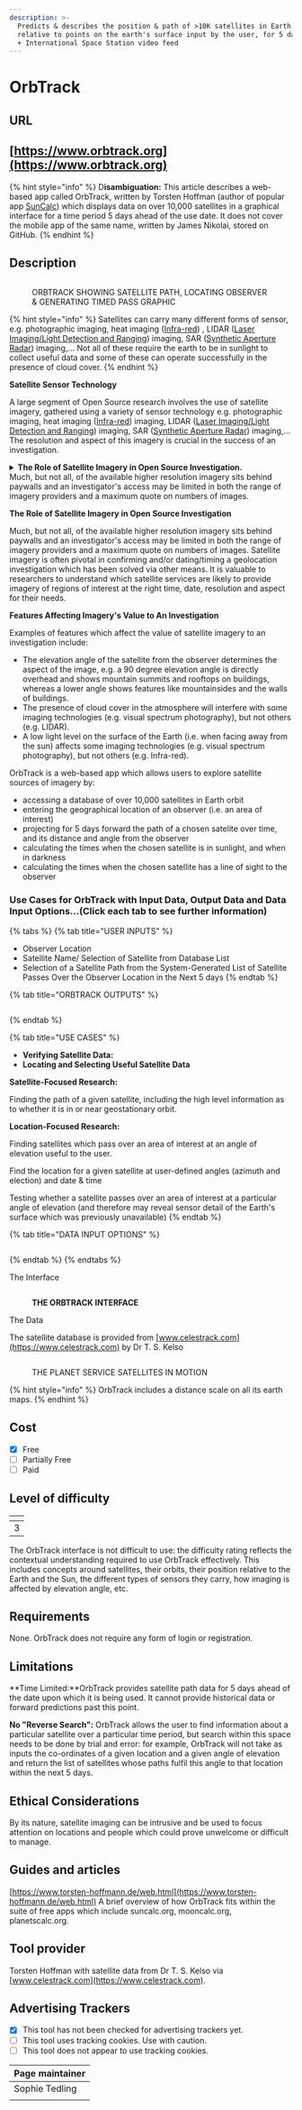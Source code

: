```yaml
---
description: >-
  Predicts & describes the position & path of >10K satellites in Earth orbit,
  relative to points on the earth's surface input by the user, for 5 days ahead,
  + International Space Station video feed
---
```


# OrbTrack

## URL

## [https://www.orbtrack.org](https://www.orbtrack.org)

{% hint style="info" %}
D**isambiguation:** This article describes a web-based app called OrbTrack, written by Torsten Hoffman (author of popular app [SunCalc](https://app.gitbook.com/o/WQpOq5ZFue4N6m65QCJq/s/ScmcEIAcsvKXg7S4xa8P/)) which displays data on over 10,000 satellites in a graphical interface for a time period 5 days ahead of the use date. It does not cover the mobile app of the same name, written by James Nikolai, stored on GitHub.
{% endhint %}

## Description

<figure><img src=".gitbook/assets/planetsatelliteanimation3.gif" alt=""><figcaption><p>ORBTRACK SHOWING SATELLITE PATH, LOCATING OBSERVER &#x26; GENERATING TIMED PASS GRAPHIC</p></figcaption></figure>

{% hint style="info" %}
Satellites can carry many different forms of sensor, e.g. photographic imaging, heat imaging ([Infra-red](https://www.earthdata.nasa.gov/learn/find-data/near-real-time/viirs)) , LIDAR  ([Laser Imaging/Light Detection and Ranging](https://www.synopsys.com/glossary/what-is-lidar.html)) imaging, SAR ([Synthetic Aperture Radar](https://www.keysight.com/blogs/en/inds/2020/08/28/what-is-synthetic-aperture-radar)) imaging,... Not all of these require the earth to be in sunlight to collect useful data and some of these can operate successfully in the presence of cloud cover.
{% endhint %}

**Satellite Sensor Technology**

A large segment of Open Source research involves the use of satellite imagery, gathered using a variety of sensor technology e.g. photographic imaging, heat imaging ([Infra-red](https://www.earthdata.nasa.gov/learn/find-data/near-real-time/viirs)) imaging, LIDAR ([Laser Imaging/Light Detection and Ranging](https://www.synopsys.com/glossary/what-is-lidar.html)) imaging, SAR ([Synthetic Aperture Radar](https://www.keysight.com/blogs/en/inds/2020/08/28/what-is-synthetic-aperture-radar)) imaging,... The resolution and aspect of this imagery is crucial in the success of an investigation.&#x20;

<details>

<summary><strong>The Role of Satellite Imagery in Open Source Investigation.</strong><br> Much, but not all, of the available higher resolution imagery sits behind paywalls and an investigator's access may be limited in both the range of imagery providers and a maximum quote on numbers of images. </summary>

Satellite imagery is often pivotal in confirming and/or dating/timing a geolocation investigation which has been solved via other means. It is valuable to researchers to understand which satellite services are likely to provide imagery of regions of interest at the right time, date, resolution and aspect for their needs.&#x20;

</details>

**The Role of Satellite Imagery in Open Source Investigation**

Much, but not all, of the available higher resolution imagery sits behind paywalls and an investigator's access may be limited in both the range of imagery providers and a maximum quote on numbers of images. Satellite imagery is often pivotal in confirming and/or dating/timing a geolocation investigation which has been solved via other means. It is valuable to researchers to understand which satellite services are likely to provide imagery of regions of interest at the right time, date, resolution and aspect for their needs.&#x20;

**Features Affecting Imagery's Value to An Investigation**

Examples of features which affect the value of satellite imagery to an investigation include:

* The elevation angle of the satellite from the observer determines the aspect of the image, e.g. a 90 degree elevation angle is directly overhead and shows mountain summits and rooftops on buildings, whereas a lower angle shows features like mountainsides and the walls of buildings.&#x20;
* The presence of cloud cover in the atmosphere will interfere with some imaging technologies (e.g. visual spectrum photography), but not others (e.g. LIDAR).
* A low light level on the surface of the Earth (i.e. when facing away from the sun) affects some imaging technologies (e.g. visual spectrum photography), but not others (e.g. Infra-red).

OrbTrack is a web-based app which allows users to explore satellite sources of imagery by:&#x20;

* accessing a database of over 10,000 satellites in Earth orbit
* entering the geographical location of an observer (i.e. an area of interest)
* projecting for 5 days forward the path of a chosen satelite over time, and its distance and angle from the observer
* calculating the times when the chosen satellite is in sunlight, and when in darkness
* calculating the times when the chosen satellite has a line of sight to the observer

### Use Cases for OrbTrack with Input Data, Output Data and Data Input Options...(Click each tab to see further information)

{% tabs %}
{% tab title="USER INPUTS" %}
* Observer Location
* Satellite Name/ Selection of Satellite from Database List
* Selection of a Satellite Path from the System-Generated List of Satellite Passes Over the Observer Location in the Next 5 days
{% endtab %}

{% tab title="ORBTRACK OUTPUTS" %}
<figure><img src=".gitbook/assets/DataOutpuTable (1).JPG" alt=""><figcaption></figcaption></figure>
{% endtab %}

{% tab title="USE CASES" %}
* **Verifying Satellite Data:**&#x20;
* **Locating and Selecting Useful Satellite Data**

**Satellite-Focused Research:**&#x20;

Finding the path of a given satellite, including the high level information as to whether it is in or near geostationary orbit.



**Location-Focused Research:**&#x20;

Finding satellites which pass over an area of interest at an angle of elevation useful to the user.

Find the location for a given satellite at user-defined angles (azimuth and election) and date & time

Testing whether a satellite passes over an area of interest at a particular angle of elevation (and therefore may reveal sensor detail of the Earth's surface which was previously unavailable)
{% endtab %}

{% tab title="DATA INPUT OPTIONS" %}
<figure><img src=".gitbook/assets/image (3).png" alt=""><figcaption></figcaption></figure>
{% endtab %}
{% endtabs %}

The Interface

<figure><img src=".gitbook/assets/StillImageAnnotated2.jpg" alt=""><figcaption><p><strong>THE ORBTRACK INTERFACE</strong></p></figcaption></figure>



The Data

The satellite database is provided from  [www.celestrack.com](https://www.celestrack.com) by Dr T. S. Kelso

<figure><img src=".gitbook/assets/planetsatelliteanimation.gif" alt=""><figcaption><p>THE PLANET SERVICE SATELLITES IN MOTION</p></figcaption></figure>

{% hint style="info" %}
OrbTrack includes a distance scale on all its earth maps.
{% endhint %}





## Cost

* [x] Free
* [ ] Partially Free
* [ ] Paid

## Level of difficulty

<table><thead><tr><th data-type="rating" data-max="5"></th></tr></thead><tbody><tr><td>3</td></tr></tbody></table>

The OrbTrack interface is not difficult to use: the difficulty rating reflects the contextual understanding required to use OrbTrack effectively. This includes concepts around satellites, their orbits, their position relative to the Earth and the Sun, the different types of sensors they carry, how imaging is affected by elevation angle, etc.&#x20;

## Requirements

None. OrbTrack does not require any form of login or registration.

## Limitations

**Time Limited:**OrbTrack provides satellite path data for 5 days ahead of the date upon which it is being used. It cannot provide historical data or forward predictions past this point.

**No "Reverse Search":** OrbTrack allows the user to find information about a particular satellite over a particular time period, but search within this space needs to be done by trial and error: for example, OrbTrack will not take as inputs the co-ordinates of a given location and a given angle of elevation and return the list of satellites whose paths fulfil this angle to that location within the next 5 days.

## Ethical Considerations

By its nature, satellite imaging can be intrusive and be used to focus attention on locations and people which could prove unwelcome or difficult to manage.

## Guides and articles

[https://www.torsten-hoffmann.de/web.html](https://www.torsten-hoffmann.de/web.html) A brief overview of how OrbTrack fits within the suite of free apps which include suncalc.org, mooncalc.org, planetscalc.org.

## Tool provider

Torsten Hoffman with satellite data from Dr T. S. Kelso via [www.celestrack.com](https://www.celestrack.com).

## Advertising Trackers

* [x] This tool has not been checked for advertising trackers yet.
* [ ] This tool uses tracking cookies. Use with caution.
* [ ] This tool does not appear to use tracking cookies.

| Page maintainer |
| --------------- |
| Sophie Tedling  |
|                 |
